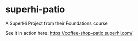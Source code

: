 # superhi-patio
A SuperHi Project from their Foundations course

See it in action here: https://coffee-shop-patio.superhi.com/
